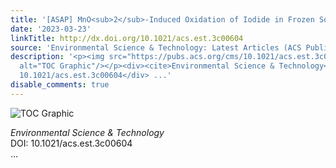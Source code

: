 ```yaml
---
title: '[ASAP] MnO<sub>2</sub>‑Induced Oxidation of Iodide in Frozen Solution'
date: '2023-03-23'
linkTitle: http://dx.doi.org/10.1021/acs.est.3c00604
source: 'Environmental Science & Technology: Latest Articles (ACS Publications)'
description: '<p><img src="https://pubs.acs.org/cms/10.1021/acs.est.3c00604/asset/images/medium/es3c00604_0007.gif"
  alt="TOC Graphic"/></p><div><cite>Environmental Science & Technology</cite></div><div>DOI:
  10.1021/acs.est.3c00604</div> ...'
disable_comments: true
---
```

<p><img src="https://pubs.acs.org/cms/10.1021/acs.est.3c00604/asset/images/medium/es3c00604_0007.gif" alt="TOC Graphic"/></p><div><cite>Environmental Science & Technology</cite></div><div>DOI: 10.1021/acs.est.3c00604</div> ...